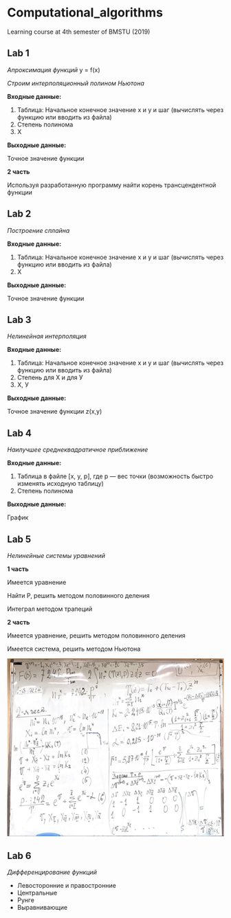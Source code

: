 # Computational_algorithms
Learning course at 4th semester of BMSTU (2019)

## Lab 1
*Апроксимация функций*
y = f(x)

*Строим интерполяционный полином Ньютона*


**Входные данные:**

1. Таблица: Начальное конечное значение х и у и шаг (вычислять через функцию или вводить из файла)
2. Степень полинома
3. Х

**Выходные данные:**

Точное значение функции

**2 часть**

Используя разработанную программу найти корень трансцендентной функции

## Lab 2

*Построение сплайна*

**Входные данные:**

1. Таблица: Начальное конечное значение х и у и шаг (вычислять через функцию или вводить из файла)
2. Х

**Выходные данные:**

Точное значение функции

## Lab 3

*Нелинейная интерполяция*

**Входные данные:**

1. Таблица: Начальное конечное значение х и у и шаг (вычислять через функцию или вводить из файла)
2. Степень для Х и для У
3. Х, У

**Выходные данные:**

Точное значение функции z(x,y)

## Lab 4

*Наилучшее среднеквадратичное приближение*

**Входные данные:**

1. Таблица в файле [x, y, p], где p — вес точки (возможность быстро изменять исходную таблицу)
2. Степень полинома

**Выходные данные:**

График

## Lab 5

*Нелинейные системы уравнений*

**1 часть**

Имеется уравнение

Найти Р, решить методом половинного деления

Интеграл методом трапеций

**2 часть**

Имеется уравнение, решить методом половинного деления

Имеется система, решить методом Ньютона

![img](https://github.com/NastyRu/Computational_algorithms/blob/master/5/alg.jpg)

## Lab 6

*Дифференцирование функций*

- Левосторонние и правостронние
- Центральные
- Рунге
- Выравнивающие
